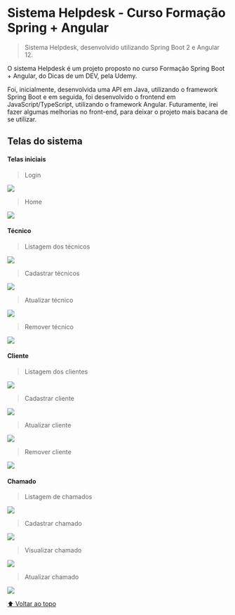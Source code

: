 # Sistema Helpdesk - Curso Formação Spring + Angular

> Sistema Helpdesk, desenvolvido utilizando Spring Boot 2 e Angular 12.

O sistema Helpdesk é um projeto proposto no curso Formação Spring Boot + Angular, do Dicas de um DEV, pela Udemy. 

Foi, inicialmente, desenvolvida uma API em Java, utilizando o framework Spring Boot e em seguida, foi desenvolvido o frontend em JavaScript/TypeScript, utilizando o framework Angular. Futuramente, irei fazer algumas melhorias no front-end, para deixar o projeto mais bacana de se utilizar.

## Telas do sistema

<h4> Telas iniciais </h4>

> Login

<div>
<img src="https://user-images.githubusercontent.com/50600368/201475998-006931f7-a503-4a88-a140-e5c1b22eec11.png">  </img>
</div>

> Home

<div>
<img src="https://user-images.githubusercontent.com/50600368/201475997-7f1082e4-3af0-4a19-b993-c9c51f040ad6.png">  </img>
</div>

<h4> Técnico </h4>

> Listagem dos técnicos

<div>
<img src="https://user-images.githubusercontent.com/50600368/201476004-3f3dbd6b-e227-4430-b0f1-9ea7b1850e33.png">  </img>
</div>

> Cadastrar técnicos

<div>
<img src="https://user-images.githubusercontent.com/50600368/201476001-2a6a9c27-92a9-4153-86b8-cb0538873091.png">  </img>
</div>

> Atualizar técnico

<div>
<img src="https://user-images.githubusercontent.com/50600368/201476000-0fa8e63b-d007-4278-a26a-c8a9ff43085b.png">  </img>
</div>

> Remover técnico

<div>
<img src="https://user-images.githubusercontent.com/50600368/201476003-cac55a19-99cb-4b7d-b722-cfddab8dda5f.png">  </img>
</div>

<h4> Cliente </h4>

> Listagem dos clientes

<div>
<img src="https://user-images.githubusercontent.com/50600368/201475994-f9da71cb-3f1d-4e26-9f92-8ef83367d27c.png">  </img>
</div>

> Cadastrar cliente

<div>
<img src="https://user-images.githubusercontent.com/50600368/201475989-1501e883-496c-46f6-b1e5-ec5f15012c46.png">  </img>
</div>

> Atualizar cliente

<div>
<img src="https://user-images.githubusercontent.com/50600368/201475986-e50a9d8c-9214-4684-8e3a-79354f07b98f.png">  </img>
</div>

> Remover cliente

<div>
<img src="https://user-images.githubusercontent.com/50600368/201475992-8324e720-14dd-4445-80d0-c9681cadb152.png">  </img>
</div>

<h4> Chamado </h4>

> Listagem de chamados

<div>
<img src="https://user-images.githubusercontent.com/50600368/201475983-52fdae0a-6a37-400f-8a52-b67de0406b4f.png">  </img>
</div>

> Cadastrar chamado

<div>
<img src="https://user-images.githubusercontent.com/50600368/201475982-b4a0e98e-0aef-43dc-b2b8-f030cfb50b02.png">  </img>
</div>

> Visualizar chamado

<div>
<img src="https://user-images.githubusercontent.com/50600368/201475985-20a943cf-eea6-46ad-a89b-651bc0b23aef.png">  </img>
</div>

> Atualizar chamado

<div>
<img src="https://user-images.githubusercontent.com/50600368/201475981-f67c7d52-a609-4ee5-a9d1-3fe35b1b2d7b.png">  </img>
</div>

[⬆ Voltar ao topo](#sistema-helpdesk---curso-formação-spring--angular)<br>
